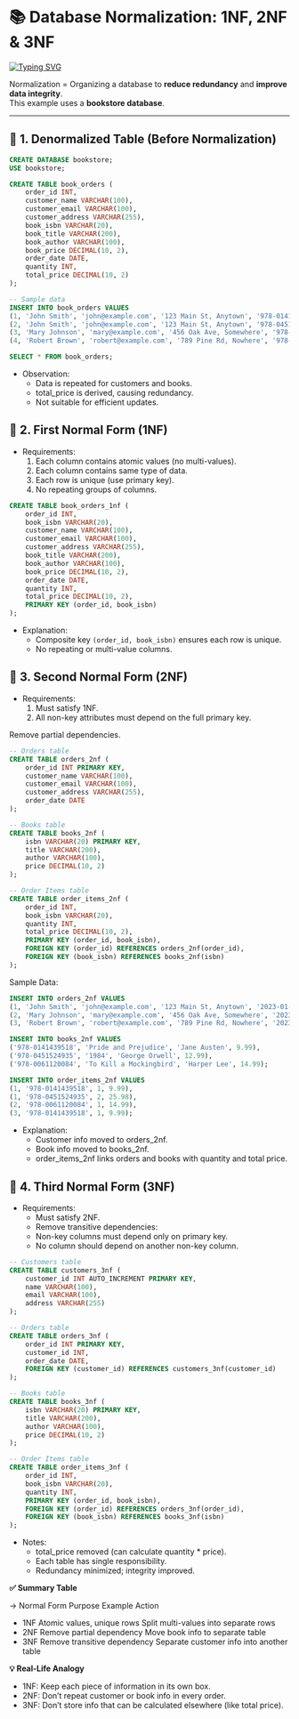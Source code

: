 # 📚 Database Normalization: 1NF, 2NF & 3NF

[![Typing SVG](https://readme-typing-svg.herokuapp.com?size=24&color=00F700&lines=Database+Normalization+%F0%9F%93%9A;1NF;+2NF;+3NF;+Reduce+Redundancy)](https://git.io/typing-svg)

Normalization = Organizing a database to **reduce redundancy** and **improve data integrity**.  
This example uses a **bookstore database**.

---

## 🔹 1. Denormalized Table (Before Normalization)

```sql
CREATE DATABASE bookstore;
USE bookstore;

CREATE TABLE book_orders (
    order_id INT,
    customer_name VARCHAR(100),
    customer_email VARCHAR(100),
    customer_address VARCHAR(255),
    book_isbn VARCHAR(20),
    book_title VARCHAR(200),
    book_author VARCHAR(100),
    book_price DECIMAL(10, 2),
    order_date DATE,
    quantity INT,
    total_price DECIMAL(10, 2)
);

-- Sample data
INSERT INTO book_orders VALUES
(1, 'John Smith', 'john@example.com', '123 Main St, Anytown', '978-0141439518', 'Pride and Prejudice', 'Jane Austen', 9.99, '2023-01-15', 1, 9.99),
(2, 'John Smith', 'john@example.com', '123 Main St, Anytown', '978-0451524935', '1984', 'George Orwell', 12.99, '2023-01-15', 2, 25.98),
(3, 'Mary Johnson', 'mary@example.com', '456 Oak Ave, Somewhere', '978-0061120084', 'To Kill a Mockingbird', 'Harper Lee', 14.99, '2023-01-20', 1, 14.99),
(4, 'Robert Brown', 'robert@example.com', '789 Pine Rd, Nowhere', '978-0141439518', 'Pride and Prejudice', 'Jane Austen', 9.99, '2023-01-25', 1, 9.99);

SELECT * FROM book_orders;
```
- Observation:
    - Data is repeated for customers and books.
    - total_price is derived, causing redundancy.
    - Not suitable for efficient updates.

## 🔹 2. First Normal Form (1NF)

- Requirements:
    1. Each column contains atomic values (no multi-values).
    2. Each column contains same type of data.
    3.  Each row is unique (use primary key).
    4.  No repeating groups of columns.
```sql
CREATE TABLE book_orders_1nf (
    order_id INT,
    book_isbn VARCHAR(20),
    customer_name VARCHAR(100),
    customer_email VARCHAR(100),
    customer_address VARCHAR(255),
    book_title VARCHAR(200),
    book_author VARCHAR(100),
    book_price DECIMAL(10, 2),
    order_date DATE,
    quantity INT,
    total_price DECIMAL(10, 2),
    PRIMARY KEY (order_id, book_isbn)
);
```

- Explanation:
  - Composite key `(order_id, book_isbn)` ensures each row is unique.
  - No repeating or multi-value columns.

## 🔹 3. Second Normal Form (2NF)

- Requirements:
  1. Must satisfy 1NF.
  2. All non-key attributes must depend on the full primary key.

Remove partial dependencies.
```sql
-- Orders table
CREATE TABLE orders_2nf (
    order_id INT PRIMARY KEY,
    customer_name VARCHAR(100),
    customer_email VARCHAR(100),
    customer_address VARCHAR(255),
    order_date DATE
);

-- Books table
CREATE TABLE books_2nf (
    isbn VARCHAR(20) PRIMARY KEY,
    title VARCHAR(200),
    author VARCHAR(100),
    price DECIMAL(10, 2)
);

-- Order Items table
CREATE TABLE order_items_2nf (
    order_id INT,
    book_isbn VARCHAR(20),
    quantity INT,
    total_price DECIMAL(10, 2),
    PRIMARY KEY (order_id, book_isbn),
    FOREIGN KEY (order_id) REFERENCES orders_2nf(order_id),
    FOREIGN KEY (book_isbn) REFERENCES books_2nf(isbn)
);
```

Sample Data:
```sql
INSERT INTO orders_2nf VALUES
(1, 'John Smith', 'john@example.com', '123 Main St, Anytown', '2023-01-15'),
(2, 'Mary Johnson', 'mary@example.com', '456 Oak Ave, Somewhere', '2023-01-20'),
(3, 'Robert Brown', 'robert@example.com', '789 Pine Rd, Nowhere', '2023-01-25');

INSERT INTO books_2nf VALUES
('978-0141439518', 'Pride and Prejudice', 'Jane Austen', 9.99),
('978-0451524935', '1984', 'George Orwell', 12.99),
('978-0061120084', 'To Kill a Mockingbird', 'Harper Lee', 14.99);

INSERT INTO order_items_2nf VALUES
(1, '978-0141439518', 1, 9.99),
(1, '978-0451524935', 2, 25.98),
(2, '978-0061120084', 1, 14.99),
(3, '978-0141439518', 1, 9.99);
```
 - Explanation:
   - Customer info moved to orders_2nf.
   - Book info moved to books_2nf.
   - order_items_2nf links orders and books with quantity and total price.

## 🔹 4. Third Normal Form (3NF)

- Requirements:
   - Must satisfy 2NF.
   - Remove transitive dependencies:
   - Non-key columns must depend only on primary key.
   - No column should depend on another non-key column.
```sql
-- Customers table
CREATE TABLE customers_3nf (
    customer_id INT AUTO_INCREMENT PRIMARY KEY,
    name VARCHAR(100),
    email VARCHAR(100),
    address VARCHAR(255)
);

-- Orders table
CREATE TABLE orders_3nf (
    order_id INT PRIMARY KEY,
    customer_id INT,
    order_date DATE,
    FOREIGN KEY (customer_id) REFERENCES customers_3nf(customer_id)
);

-- Books table
CREATE TABLE books_3nf (
    isbn VARCHAR(20) PRIMARY KEY,
    title VARCHAR(200),
    author VARCHAR(100),
    price DECIMAL(10, 2)
);

-- Order Items table
CREATE TABLE order_items_3nf (
    order_id INT,
    book_isbn VARCHAR(20),
    quantity INT,
    PRIMARY KEY (order_id, book_isbn),
    FOREIGN KEY (order_id) REFERENCES orders_3nf(order_id),
    FOREIGN KEY (book_isbn) REFERENCES books_3nf(isbn)
);
```

- Notes:
    - total_price removed (can calculate quantity * price).
    - Each table has single responsibility.
    - Redundancy minimized; integrity improved.

**✅ Summary Table**

->  Normal Form	Purpose	Example Action
- 1NF	Atomic values, unique rows	Split multi-values into separate rows
- 2NF	Remove partial dependency	Move book info to separate table
- 3NF	Remove transitive dependency	Separate customer info into another table

**💡 Real-Life Analogy**

- 1NF: Keep each piece of information in its own box.
- 2NF: Don’t repeat customer or book info in every order.
- 3NF: Don’t store info that can be calculated elsewhere (like total price).
